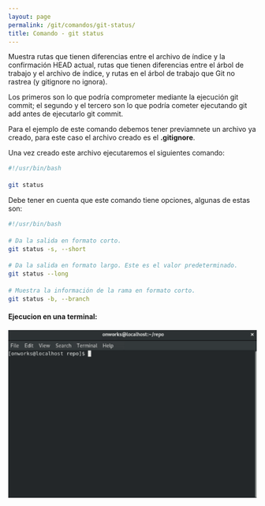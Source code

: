 ```yaml
---
layout: page
permalink: /git/comandos/git-status/
title: Comando - git status
---
```


Muestra rutas que tienen diferencias entre el archivo de índice y la confirmación HEAD actual, rutas que tienen diferencias entre el árbol de trabajo y el archivo de índice, y rutas en el árbol de trabajo que Git no rastrea (y gitignore no ignora).

Los primeros son lo que podría comprometer mediante la ejecución git commit; el segundo y el tercero son lo que podría cometer ejecutando git add antes de ejecutarlo git commit.

Para el ejemplo de este comando debemos tener previamnete un archivo ya creado, para este caso el archivo creado es el **.gitignore**.

Una vez creado este archivo ejecutaremos el siguientes comando:

``` bash
#!/usr/bin/bash

git status
```

Debe tener en cuenta que este comando tiene opciones, algunas de estas son:

``` bash
#!/usr/bin/bash

# Da la salida en formato corto.
git status -s, --short

# Da la salida en formato largo. Este es el valor predeterminado.
git status --long

# Muestra la información de la rama en formato corto.
git status -b, --branch
```

#### Ejecucion en una terminal:    

![Drag Racing](../../../assets/images/gif/git/comandos/git-status.gif)